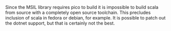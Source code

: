 Since the MSIL library requires pico to build it is impossible to build scala from source with a completely open source toolchain.  This precludes inclusion of scala in fedora or debian, for example.  It is possible to patch out the dotnet support, but that is certainly not the best.

